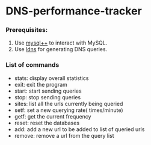 # DNS-performance-tracker


### Prerequisites:

1) Use [mysql++](http://tangentsoft.net/mysql++/) to interact with MySQL.
 
2) Use [ldns](http://www.nlnetlabs.nl/projects/ldns/) for generating DNS queries.

### List of commands

* stats:  display overall statistics
* exit:   exit the program
* start:  start sending queries
* stop:   stop sending queries
* sites:  list all the urls currently being queried
* setf:   set a new querying rate( times/minute)
* getf:   get the current frequency
* reset:  reset the databases
* add:    add a new url to be added to list of queried urls
* remove: remove a url from the query list